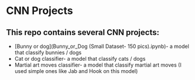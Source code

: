 # CNN Projects

## This repo contains several CNN projects:
* [Bunny or dog](Bunny_or_Dog (Small Dataset- 150 pics).ipynb)- a model that classify bunnies / dogs 
* Cat or dog classifier- a model that classify cats / dogs
* Martial art moves classifier- a model that classify martial art moves (I used simple ones like Jab and Hook on this model)

